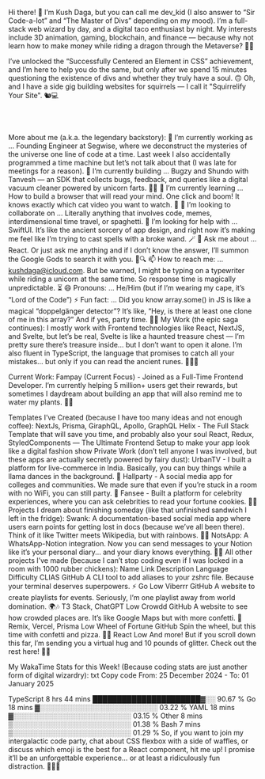 Hi there! 👋
I’m Kush Daga, but you can call me dev_kid (I also answer to “Sir Code-a-lot” and “The Master of Divs” depending on my mood). I’m a full-stack web wizard by day, and a digital taco enthusiast by night. My interests include 3D animation, gaming, blockchain, and finance — because why not learn how to make money while riding a dragon through the Metaverse? 🐉💸

I’ve unlocked the “Successfully Centered an Element in CSS” achievement, and I’m here to help you do the same, but only after we spend 15 minutes questioning the existence of divs and whether they truly have a soul. 🙃
Oh, and I have a side gig building websites for squirrels — I call it "Squirrelify Your Site". 🐿️💻


<br></br>

More about me (a.k.a. the legendary backstory):
🔭 I’m currently working as ... Founding Engineer at Segwise, where we deconstruct the mysteries of the universe one line of code at a time. Last week I also accidentally programmed a time machine but let’s not talk about that (I was late for meetings for a reason).
🚧 I’m currently building ... Bugzy and Shundo with Tanvesh — an SDK that collects bugs, feedback, and queries like a digital vacuum cleaner powered by unicorn farts. 💨✨
🌱 I’m currently learning ... How to build a browser that will read your mind. One click and boom! It knows exactly which cat video you want to watch. 🔮
👯 I’m looking to collaborate on ... Literally anything that involves code, memes, interdimensional time travel, or spaghetti.
🤔 I’m looking for help with ... SwiftUI. It’s like the ancient sorcery of app design, and right now it’s making me feel like I’m trying to cast spells with a broke wand. 🪄
💬 Ask me about ... React. Or just ask me anything and if I don’t know the answer, I’ll summon the Google Gods to search it with you. 🙏🔍
📫 How to reach me: ... kushdaga@icloud.com. But be warned, I might be typing on a typewriter while riding a unicorn at the same time. So response time is magically unpredictable. ⏳
😄 Pronouns: ... He/Him (but if I’m wearing my cape, it’s “Lord of the Code”)
⚡ Fun fact: ... Did you know array.some() in JS is like a magical “doppelgänger detector”? It’s like, “Hey, is there at least one clone of me in this array?” And if yes, party time. 🎉✨
My Work (the epic saga continues):
I mostly work with Frontend technologies like React, NextJS, and Svelte, but let’s be real, Svelte is like a haunted treasure chest — I’m pretty sure there’s treasure inside... but I don’t want to open it alone. I’m also fluent in TypeScript, the language that promises to catch all your mistakes... but only if you can read the ancient runes. 🧙‍♂️🔮

Current Work:
Fampay (Current Focus) - Joined as a Full-Time Frontend Developer. I’m currently helping 5 million+ users get their rewards, but sometimes I daydream about building an app that will also remind me to water my plants. 🌱💦

Templates I’ve Created (because I have too many ideas and not enough coffee):
NextJs, Prisma, GiraphQL, Apollo, GraphQL Helix - The Full Stack Template that will save you time, and probably also your soul
React, Redux, StyledComponents — The Ultimate Frontend Setup to make your app look like a digital fashion show
Private Work (don’t tell anyone I was involved, but these apps are actually secretly powered by fairy dust):
UrbanTV - I built a platform for live-commerce in India. Basically, you can buy things while a llama dances in the background. 🦙
Hallparty - A social media app for colleges and communities. We made sure that even if you’re stuck in a room with no WiFi, you can still party. 🎉
Fansee - Built a platform for celebrity experiences, where you can ask celebrities to read your fortune cookies. 📜✨
Projects I dream about finishing someday (like that unfinished sandwich I left in the fridge):
Swank: A documentation-based social media app where users earn points for getting lost in docs (because we’ve all been there). Think of it like Twitter meets Wikipedia, but with rainbows. 🌈✨
NotsApp: A WhatsApp-Notion integration. Now you can send messages to your Notion like it’s your personal diary... and your diary knows everything. 📝🔮
All other projects I’ve made (because I can’t stop coding even if I was locked in a room with 1000 rubber chickens):
Name	Link	Description	Language	Difficulty
CLIAS	GitHub	A CLI tool to add aliases to your zshrc file. Because your terminal deserves superpowers. ⚡	Go	Low
Viberrr	GitHub	A website to create playlists for events. Seriously, I’m one playlist away from world domination. 🌍🎶	T3 Stack, ChatGPT	Low
Crowdd	GitHub	A website to see how crowded places are. It’s like Google Maps but with more confetti. 🎉	Remix, Vercel, Prisma	Low
Wheel of Fortune	GitHub	Spin the wheel, but this time with confetti and pizza. 🍕🎉	React	Low
And more! But if you scroll down this far, I’m sending you a virtual hug and 10 pounds of glitter. Check out the rest here! 💖✨

My WakaTime Stats for this Week! (Because coding stats are just another form of digital wizardry):
txt
Copy code
From: 25 December 2024 - To: 01 January 2025

TypeScript   8 hrs 44 mins   ██████████████████████▓░░   90.67 %
Go           18 mins         ▓░░░░░░░░░░░░░░░░░░░░░░░░   03.22 %
YAML         18 mins         ▓░░░░░░░░░░░░░░░░░░░░░░░░   03.15 %
Other        8 mins          ▒░░░░░░░░░░░░░░░░░░░░░░░░   01.38 %
Bash         7 mins          ▒░░░░░░░░░░░░░░░░░░░░░░░░   01.29 %
So, if you want to join my intergalactic code party, chat about CSS flexbox with a side of waffles, or discuss which emoji is the best for a React component, hit me up! I promise it’ll be an unforgettable experience… or at least a ridiculously fun distraction. 🚀🍕🎉
